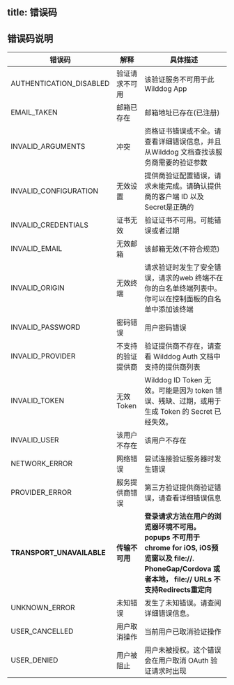 title:  错误码
---


## 错误码说明



错误码	|	解释	|  具体描述
---- | -------- | ---
AUTHENTICATION_DISABLED |	验证请求不可用   |	该验证服务不可用于此 Wilddog App	
EMAIL_TAKEN |	邮箱已存在 | 邮箱地址已存在(已注册)	
INVALID_ARGUMENTS |	冲突 | 资格证书错误或不全。请查看详细错误信息，并且从Wilddog 文档查找该服务商需要的验证参数	
INVALID_CONFIGURATION | 无效设置 | 提供商验证配置错误，请求未能完成。请确认提供商的客户端 ID 以及Secret是正确的	
INVALID_CREDENTIALS	| 证书无效 | 验证证书不可用。可能错误或者过期	
INVALID_EMAIL | 无效邮箱 | 该邮箱无效(不符合规范)	
INVALID_ORIGIN | 无效终端 | 请求验证时发生了安全错误，请求的web 终端不在你的白名单终端列表中。你可以在控制面板的白名单中添加该终端	
INVALID_PASSWORD | 密码错误 | 用户密码错误	
INVALID_PROVIDER | 不支持的验证提供商 | 验证提供商不存在，请查看 Wilddog Auth 文档中支持的提供商列表	
INVALID_TOKEN | 无效 Token	 | Wilddog ID Token 无效。可能是因为 token 错误、残缺、过期，或用于生成 Token 的 Secret 已经失效。	
INVALID_USER | 该用户不存在 | 该用户不存在	
NETWORK_ERROR | 网络错误 | 尝试连接验证服务器时发生错误	
PROVIDER_ERROR | 服务提供商错误 | 第三方验证提供商验证错误，请查看详细错误信息	
<b>TRANSPORT_UNAVAILABLE</b> | <b>传输不可用</b> | <b>登录请求方法在用户的浏览器环境不可用。popups 不可用于 chrome for iOS, iOS预览窗以及 file://. PhoneGap/Cordova 或者本地， file:// URLs 不支持Redirects重定向</b>	
UNKNOWN_ERROR | 未知错误 | 发生了未知错误。请查阅详细错误信息。	
USER_CANCELLED | 用户取消操作 | 当前用户已取消验证操作	
USER_DENIED | 用户被阻止 | 用户未被授权。这个错误会在用户取消 OAuth 验证请求时出现	
			
